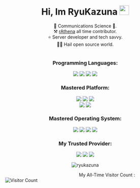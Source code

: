 <h1 align="center">Hi, Im RyuKazuna <img src="https://raw.githubusercontent.com/MartinHeinz/MartinHeinz/master/wave.gif" width="30px"></h1>
<p align="center">
💫 Communications Science 🤖.
<br>⚒️ <a href="https://github.com/rathena/rathena">rAthena</a> all time contributor.
<br>⭐ Server developer and tech savvy.
<br>👩‍💻 Hail open source world.
<br>
<br>
</p>
  
<h3 align="Center">Programming Languages:</h3>  
<p align="center">
<img src="https://img.shields.io/badge/C%2B%2B-00599C?style=for-the-badge&logo=c%2B%2B&logoColor=white">
<img src="https://img.shields.io/badge/c-%2300599C.svg?style=for-the-badge&logo=c&logoColor=white">
<img src="https://img.shields.io/badge/HTML5-E34F26?style=for-the-badge&logo=html5&logoColor=white">
<img src="https://img.shields.io/badge/CSS-239120?&style=for-the-badge&logo=css3&logoColor=white">
</p>
<h3 align="Center">Mastered Platform:</h3>  
<p align="center">
<img src="https://img.shields.io/badge/apache-%23D42029.svg?style=for-the-badge&logo=apache&logoColor=white">
<img src="https://img.shields.io/badge/MySQL-00000F?style=for-the-badge&logo=mysql&logoColor=white">
<img src="https://img.shields.io/badge/MariaDB-003545?style=for-the-badge&logo=mariadb&logoColor=white">
<br>
<img src="https://img.shields.io/badge/blender-%23F5792A.svg?style=for-the-badge&logo=blender&logoColor=white">
<img src="https://img.shields.io/badge/Adobe%20Creative%20Cloud-DA1F26.svg?style=for-the-badge&logo=Adobe%20Creative%20Cloud&logoColor=white">
</p>

<h3 align="Center">Mastered Operating System:</h3>
<p align="center">
<img src="https://img.shields.io/badge/centos%207-002260?style=for-the-badge&logo=centos&logoColor=F0F0F0">
<img src="https://img.shields.io/badge/Ubuntu-E95420?style=for-the-badge&logo=ubuntu&logoColor=white">
<img src="https://img.shields.io/badge/Windows%2010-0078D6?style=for-the-badge&logo=windows&logoColor=white">
<img src="https://img.shields.io/badge/Rocky%20Linux%208-0C322C?style=for-the-badge&logo=rockylinux&logoColor=white">

</p>

<h3 align="center">My Trusted Provider:</h3>
<p align="center">
  <img src="https://img.shields.io/badge/vultr-4053D6?style=for-the-badge&logo=vultr&logoColor=white">
  <img src="https://img.shields.io/badge/ovhcloud-008CC1?style=for-the-badge&logo=ovh&logoColor=white">
  <img src="https://img.shields.io/badge/hetzner-CC2927?style=for-the-badge&logo=hetzner&logoColor=white">
</p>
<p  align="center">
<img align="Center" src="https://github-readme-streak-stats.herokuapp.com/?user=ryukazuna&" alt="ryukazuna" />
</p>

&nbsp;&nbsp;&nbsp;&nbsp;&nbsp;&nbsp;&nbsp;&nbsp;&nbsp;&nbsp;&nbsp;&nbsp;&nbsp;&nbsp;&nbsp;&nbsp;&nbsp;&nbsp;&nbsp;&nbsp;&nbsp;&nbsp;&nbsp;&nbsp;&nbsp;&nbsp;&nbsp;&nbsp;&nbsp;&nbsp;&nbsp;&nbsp;&nbsp;&nbsp;&nbsp;&nbsp;&nbsp;&nbsp;&nbsp;&nbsp;&nbsp;&nbsp;&nbsp;&nbsp;&nbsp;&nbsp;&nbsp;&nbsp;&nbsp;&nbsp;&nbsp;&nbsp;&nbsp;&nbsp;&nbsp;&nbsp;&nbsp;&nbsp;&nbsp;My All-Time Visitor Count :     ![Visitor Count](https://profile-counter.glitch.me/ryukazuna/count.svg)
